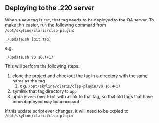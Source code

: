 ## Deploying to the .220 server

When a new tag is cut, that tag needs to be deployed to the QA server.  To make this easier, run the following command from `/opt/skyline/claris/clsp-plugin`:

`./update.sh [git tag]`

e.g.

`./update.sh v0.16.4+17`

This will perform the following steps:

1. clone the project and checkout the tag in a directory with the same name as the tag
    1. e.g. `/opt/skyline/claris/clsp-plugin/v0.16.4+17`
1. symlink that tag directory to `app`
1. update `versions.html` with a link to that tag, so that old tags that have been deployed may be accessed

If this update script ever changes, it will need to be copied to `/opt/skyline/claris/clsp-plugin`
